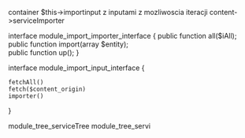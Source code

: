 container $this->importinput z inputami z mozliwoscia iteracji
content->serviceImporter

interface module_import_importer_interface
{
    public function all($iAll);
    public function import(array $entity);        
    public function up();
}

interface module_import_input_interface
{

    fetchAll()
    fetch($content_origin)
    importer()



}

module_tree_serviceTree
module_tree_servi
